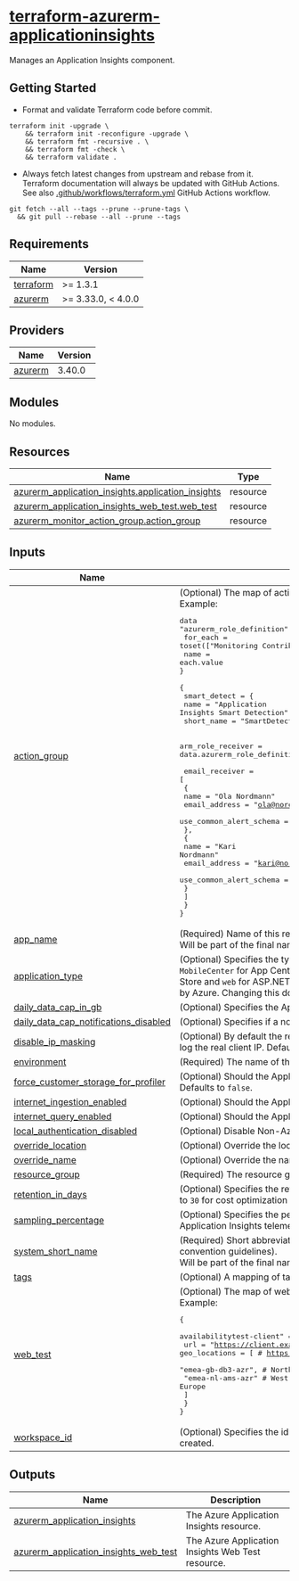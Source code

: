 # [terraform-azurerm-applicationinsights][1]

Manages an Application Insights component.

## Getting Started

- Format and validate Terraform code before commit.

```shell
terraform init -upgrade \
    && terraform init -reconfigure -upgrade \
    && terraform fmt -recursive . \
    && terraform fmt -check \
    && terraform validate .
```

- Always fetch latest changes from upstream and rebase from it. Terraform documentation will always be updated with GitHub Actions. See also [.github/workflows/terraform.yml](.github/workflows/terraform.yml) GitHub Actions workflow.

```shell
git fetch --all --tags --prune --prune-tags \
  && git pull --rebase --all --prune --tags
```

<!-- BEGIN_TF_DOCS -->
## Requirements

| Name | Version |
|------|---------|
| <a name="requirement_terraform"></a> [terraform](#requirement\_terraform) | >= 1.3.1 |
| <a name="requirement_azurerm"></a> [azurerm](#requirement\_azurerm) | >= 3.33.0, < 4.0.0 |

## Providers

| Name | Version |
|------|---------|
| <a name="provider_azurerm"></a> [azurerm](#provider\_azurerm) | 3.40.0 |

## Modules

No modules.

## Resources

| Name | Type |
|------|------|
| [azurerm_application_insights.application_insights](https://registry.terraform.io/providers/hashicorp/azurerm/latest/docs/resources/application_insights) | resource |
| [azurerm_application_insights_web_test.web_test](https://registry.terraform.io/providers/hashicorp/azurerm/latest/docs/resources/application_insights_web_test) | resource |
| [azurerm_monitor_action_group.action_group](https://registry.terraform.io/providers/hashicorp/azurerm/latest/docs/resources/monitor_action_group) | resource |

## Inputs

| Name | Description | Type | Default | Required |
|------|-------------|------|---------|:--------:|
| <a name="input_action_group"></a> [action\_group](#input\_action\_group) | (Optional) The map of action group(s).<br>Example:<pre>data "azurerm_role_definition" "monitoring_roles" {<br>  for_each = toset(["Monitoring Contributor", "Monitoring Reader"])<br>  name     = each.value<br>}<br><br>{<br>  smart_detect = {<br>    name       = "Application Insights Smart Detection"<br>    short_name = "SmartDetect"<br><br>    arm_role_receiver = data.azurerm_role_definition.monitoring_roles<br><br>    email_receiver = [<br>      {<br>        name                    = "Ola Nordmann"<br>        email_address           = "ola@nordmann.no"<br>        use_common_alert_schema = true<br>      },<br>      {<br>        name                    = "Kari Nordmann"<br>        email_address           = "kari@nordmann.no"<br>        use_common_alert_schema = false<br>      }<br>    ]<br>  }<br>}</pre> | <pre>map(<br>    object({<br>      name              = string<br>      short_name        = string<br>      arm_role_receiver = optional(any)<br>      email_receiver = optional(<br>        list(<br>          object(<br>            {<br>              name                    = string<br>              email_address           = string<br>              use_common_alert_schema = bool<br>            }<br>          )<br>        )<br>      )<br>    })<br>  )</pre> | `{}` | no |
| <a name="input_app_name"></a> [app\_name](#input\_app\_name) | (Required) Name of this resource within the system it belongs to (see naming convention guidelines).<br>  Will be part of the final name of the deployed resource. | `string` | n/a | yes |
| <a name="input_application_type"></a> [application\_type](#input\_application\_type) | (Optional) Specifies the type of Application Insights to create. Valid values are `ios` for iOS, `java` for Java web, `MobileCenter` for App Center, `Node.JS` for Node.js, `other` for General, `phone` for Windows Phone, `store` for Windows Store and `web` for ASP.NET. Please note these values are case sensitive; unmatched values are treated as ASP.NET by Azure. Changing this do not force a new resource to be created. | `string` | `"other"` | no |
| <a name="input_daily_data_cap_in_gb"></a> [daily\_data\_cap\_in\_gb](#input\_daily\_data\_cap\_in\_gb) | (Optional) Specifies the Application Insights component daily data volume cap in GB. | `number` | `0.15` | no |
| <a name="input_daily_data_cap_notifications_disabled"></a> [daily\_data\_cap\_notifications\_disabled](#input\_daily\_data\_cap\_notifications\_disabled) | (Optional) Specifies if a notification email will be send when the daily data volume cap is met. | `bool` | `false` | no |
| <a name="input_disable_ip_masking"></a> [disable\_ip\_masking](#input\_disable\_ip\_masking) | (Optional) By default the real client IP is masked as `0.0.0.0` in the logs. Use this argument to disable masking and log the real client IP. Defaults to `false`. | `bool` | `false` | no |
| <a name="input_environment"></a> [environment](#input\_environment) | (Required) The name of the environment. | `string` | n/a | yes |
| <a name="input_force_customer_storage_for_profiler"></a> [force\_customer\_storage\_for\_profiler](#input\_force\_customer\_storage\_for\_profiler) | (Optional) Should the Application Insights component force users to create their own storage account for profiling? Defaults to `false`. | `bool` | `false` | no |
| <a name="input_internet_ingestion_enabled"></a> [internet\_ingestion\_enabled](#input\_internet\_ingestion\_enabled) | (Optional) Should the Application Insights component support ingestion over the Public Internet? Defaults to `true`. | `bool` | `true` | no |
| <a name="input_internet_query_enabled"></a> [internet\_query\_enabled](#input\_internet\_query\_enabled) | (Optional) Should the Application Insights component support querying over the Public Internet? Defaults to `true`. | `bool` | `true` | no |
| <a name="input_local_authentication_disabled"></a> [local\_authentication\_disabled](#input\_local\_authentication\_disabled) | (Optional) Disable Non-Azure AD based Auth. Defaults to `false`. | `bool` | `false` | no |
| <a name="input_override_location"></a> [override\_location](#input\_override\_location) | (Optional) Override the location of the resource. Under normal circumstances, it should not be used. | `string` | `null` | no |
| <a name="input_override_name"></a> [override\_name](#input\_override\_name) | (Optional) Override the name of the resource. Under normal circumstances, it should not be used. | `string` | `null` | no |
| <a name="input_resource_group"></a> [resource\_group](#input\_resource\_group) | (Required) The resource group in which to create the resource. | `any` | n/a | yes |
| <a name="input_retention_in_days"></a> [retention\_in\_days](#input\_retention\_in\_days) | (Optional) Specifies the retention period in days. Possible values are `30`, `60`, `90`, `120`, `180`, `270`, `365`, `550` or `730`. Defaults to `30` for cost optimization instead of upstream `90`. | `number` | `"30"` | no |
| <a name="input_sampling_percentage"></a> [sampling\_percentage](#input\_sampling\_percentage) | (Optional) Specifies the percentage of the data produced by the monitored application that is sampled for Application Insights telemetry. | `number` | `"100"` | no |
| <a name="input_system_short_name"></a> [system\_short\_name](#input\_system\_short\_name) | (Required) Short abbreviation (to-three letters) of the system name that this resource belongs to (see naming convention guidelines).<br>  Will be part of the final name of the deployed resource. | `string` | n/a | yes |
| <a name="input_tags"></a> [tags](#input\_tags) | (Optional) A mapping of tags to assign to the resource. | `map(string)` | `{}` | no |
| <a name="input_web_test"></a> [web\_test](#input\_web\_test) | (Optional) The map of web test(s).<br>Example:<pre>{<br>  availabilitytest-client" = {<br>    url  = "https://client.example.com"<br>    geo_locations = [    # https://learn.microsoft.com/en-gb/azure/azure-monitor/app/monitor-web-app-availability#azure<br>      "emea-gb-db3-azr", # North Europe<br>      "emea-nl-ams-azr"  # West Europe<br>    ]<br>  }<br>}</pre> | <pre>map(<br>    object({<br>      url           = string<br>      kind          = optional(string)<br>      frequency     = optional(number)<br>      timeout       = optional(number)<br>      enabled       = optional(bool)<br>      retry_enabled = optional(bool)<br>      geo_locations = list(string)<br>    })<br>  )</pre> | `{}` | no |
| <a name="input_workspace_id"></a> [workspace\_id](#input\_workspace\_id) | (Optional) Specifies the id of a log analytics workspace resource. Changing this forces a new resource to be created. | `string` | `null` | no |

## Outputs

| Name | Description |
|------|-------------|
| <a name="output_azurerm_application_insights"></a> [azurerm\_application\_insights](#output\_azurerm\_application\_insights) | The Azure Application Insights resource. |
| <a name="output_azurerm_application_insights_web_test"></a> [azurerm\_application\_insights\_web\_test](#output\_azurerm\_application\_insights\_web\_test) | The Azure Application Insights Web Test resource. |
<!-- END_TF_DOCS -->

[1]: https://registry.terraform.io/providers/hashicorp/azurerm/latest/docs/resources/application_insights
